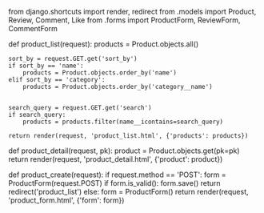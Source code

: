from django.shortcuts import render, redirect
from .models import Product, Review, Comment, Like
from .forms import ProductForm, ReviewForm, CommentForm

def product_list(request):
    products = Product.objects.all()


    sort_by = request.GET.get('sort_by')
    if sort_by == 'name':
        products = Product.objects.order_by('name')
    elif sort_by == 'category':
        products = Product.objects.order_by('category__name')


    search_query = request.GET.get('search')
    if search_query:
        products = products.filter(name__icontains=search_query)

    return render(request, 'product_list.html', {'products': products})

def product_detail(request, pk):
    product = Product.objects.get(pk=pk)
    return render(request, 'product_detail.html', {'product': product})

def product_create(request):
    if request.method == 'POST':
        form = ProductForm(request.POST)
        if form.is_valid():
            form.save()
            return redirect('product_list')
    else:
        form = ProductForm()
    return render(request, 'product_form.html', {'form': form})

